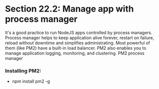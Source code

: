# Section 22.2: Manage app with process manager

It's a good practice to run NodeJS apps controlled by process managers. Process manager helps to keep 
application alive forever, restart on failure, reload without downtime and simplifies administrating. 
Most powerful of them (like PM2) have a built-in load balancer. PM2 also enables you to manage 
application logging, monitoring, and clustering. PM2 process manager

### Installing PM2:
- npm install pm2 -g